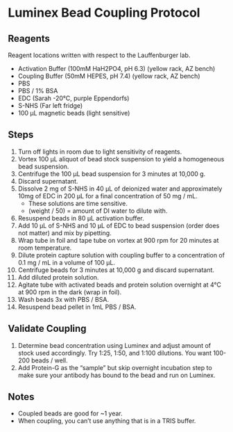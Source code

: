 # Luminex Bead Coupling Protocol

## Reagents

Reagent locations written with respect to the Lauffenburger lab.

* Activation Buffer (100mM HaH2PO4, pH 6.3) (yellow rack, AZ bench)
* Coupling Buffer (50mM HEPES, pH 7.4) (yellow rack, AZ bench)
* PBS
* PBS / 1% BSA
* EDC (Sarah -20°C, purple Eppendorfs)
* S-NHS (Far left fridge)
* 100 μL magnetic beads (light sensitive)

## Steps

1. Turn off lights in room due to light sensitivity of reagents.
2. Vortex 100 μL aliquot of bead stock suspension to yield a homogeneous bead
   suspension.
3. Centrifuge the 100 μL bead suspension for 3 minutes at 10,000 g.
4. Discard supernatant.
5. Dissolve 2 mg of S-NHS in 40 μL of deionized water and approximately 10mg of
   EDC in 200 μL for a final concentration of 50 mg / mL.
    * These solutions are time sensitive.
    * (weight / 50) = amount of DI water to dilute with.
6. Resuspend beads in 80 μL activation buffer.
7. Add 10 μL of S-NHS and 10 μL of EDC to bead suspension (order does not
   matter) and mix by pipetting.
8. Wrap tube in foil and tape tube on vortex at 900 rpm for 20 minutes at room
   temperature.
9. Dilute protein capture solution with coupling buffer to a concentration of
   0.1 mg / mL in a volume of 100 μL.
10. Centrifuge beads for 3 minutes at 10,000 g and discard supernatant.
11. Add diluted protein solution.
12. Agitate tube with activated beads and protein solution overnight at 4°C at
    900 rpm in the dark (wrap in foil).
13. Wash beads 3x with PBS / BSA.
14. Resuspend bead pellet in 1mL PBS / BSA.

## Validate Coupling
1. Determine bead concentration using Luminex and adjust amount of stock used accordingly.
   Try 1:25, 1:50, and 1:100 dilutions. You want 100-200 beads / well.
2. Add Protein-G as the “sample” but skip overnight incubation step to make
   sure your antibody has bound to the bead and run on Luminex.

## Notes

* Coupled beads are good for ~1 year.
* When coupling, you can’t use anything that is in a TRIS buffer.
